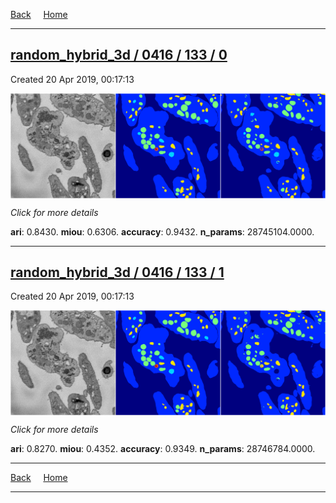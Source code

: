
[Back](..)&nbsp;&nbsp;&nbsp;&nbsp;&nbsp;[Home](https://leapmanlab.github.io/snapshots)

---

<div class="summary"><a href="0"><h2>random_hybrid_3d / 0416 / 133 / 0</h2></a><p>Created 20 Apr 2019, 00:17:13
</p><a href="0"><img src="0/media/summary.png" align="center"></a><p>
<i>Click for more details</i>
</p></div>

**ari**: 0.8430. **miou**: 0.6306. **accuracy**: 0.9432. **n_params**: 28745104.0000. 

---

<div class="summary"><a href="1"><h2>random_hybrid_3d / 0416 / 133 / 1</h2></a><p>Created 20 Apr 2019, 00:17:13
</p><a href="1"><img src="1/media/summary.png" align="center"></a><p>
<i>Click for more details</i>
</p></div>

**ari**: 0.8270. **miou**: 0.4352. **accuracy**: 0.9349. **n_params**: 28746784.0000. 

---

[Back](..)&nbsp;&nbsp;&nbsp;&nbsp;&nbsp;[Home](https://leapmanlab.github.io/snapshots)

---